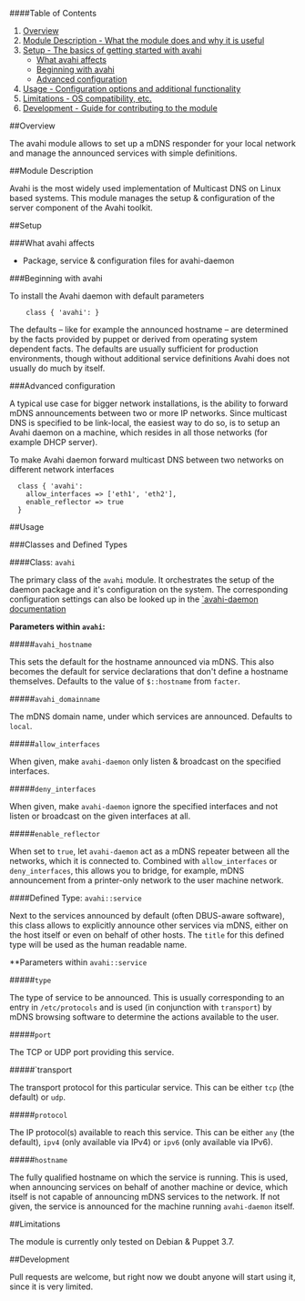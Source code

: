 ####Table of Contents

1. [Overview](#overview)
2. [Module Description - What the module does and why it is useful](#module-description)
3. [Setup - The basics of getting started with avahi](#setup)
    * [What avahi affects](#what-avahi-affects)
    * [Beginning with avahi](#beginning-with-avahi)
    * [Advanced configuration](#advanced-configuration)
4. [Usage - Configuration options and additional functionality](#usage)
5. [Limitations - OS compatibility, etc.](#limitations)
6. [Development - Guide for contributing to the module](#development)

##Overview

The avahi module allows to set up a mDNS responder for your local network
and manage the announced services with simple definitions.

##Module Description

Avahi is the most widely used implementation of Multicast DNS on Linux based
systems. This module manages the setup & configuration of the server component
of the Avahi toolkit.

##Setup

###What avahi affects

* Package, service & configuration files for avahi-daemon

###Beginning with avahi

To install the Avahi daemon with default parameters

```puppet
    class { 'avahi': }
```

The defaults – like for example the announced hostname – are determined by the
facts provided by puppet or derived from operating system dependent facts. The
defaults are usually sufficient for production environments, though without
additional service definitions Avahi does not usually do much by itself.

###Advanced configuration

A typical use case for bigger network installations, is the ability to forward
mDNS announcements between two or more IP networks. Since multicast DNS is
specified to be link-local, the easiest way to do so, is to setup an Avahi
daemon on a machine, which resides in all those networks (for example DHCP server).

To make Avahi daemon forward multicast DNS between two networks on different
network interfaces

```puppet
  class { 'avahi':
    allow_interfaces => ['eth1', 'eth2'],
    enable_reflector => true
  }
```

##Usage

###Classes and Defined Types

####Class: `avahi`

The primary class of the `avahi` module. It orchestrates the setup of the
daemon package and it's configuration on the system. The corresponding
configuration settings can also be looked up in the [`avahi-daemon documentation](http://avahi.org/download/avahi-daemon.conf.5.xml)

**Parameters within `avahi`:**

#####`avahi_hostname`

This sets the default for the hostname announced via mDNS. This also becomes
the default for service declarations that don't define a hostname themselves.
Defaults to the value of `$::hostname` from `facter`.

#####`avahi_domainname`

The mDNS domain name, under which services are announced. Defaults to `local`.
   
#####`allow_interfaces`

When given, make `avahi-daemon` only listen & broadcast on the specified interfaces.

#####`deny_interfaces`

When given, make `avahi-daemon` ignore the specified interfaces and not listen
or broadcast on the given interfaces at all.


#####`enable_reflector`

When set to `true`, let `avahi-daemon` act as a mDNS repeater between all the networks,
which it is connected to. Combined with `allow_interfaces` or `deny_interfaces`, this
allows you to bridge, for example, mDNS announcement from a printer-only network to the
user machine network.

####Defined Type: `avahi::service`

Next to the services announced by default (often DBUS-aware software), this class allows
to explicitly announce other services via mDNS, either on the host itself or even on behalf
of other hosts. The `title` for this defined type will be used as the human readable name.

**Parameters within `avahi::service`

#####`type`

The type of service to be announced. This is usually corresponding to an entry in
`/etc/protocols` and is used (in conjunction with `transport`) by mDNS browsing
software to determine the actions available to the user.

#####`port`

The TCP or UDP port providing this service.

#####`transport

The transport protocol for this particular service. This can be either `tcp` (the default)
or `udp`.

#####`protocol`

The IP protocol(s) available to reach this service. This can be either `any` (the default),
`ipv4` (only available via IPv4) or `ipv6` (only available via IPv6).

#####`hostname`

The fully qualified hostname on which the service is running. This is used, when announcing
services on behalf of another machine or device, which itself is not capable of announcing
mDNS services to the network. If not given, the service is announced for the machine running
`avahi-daemon` itself.

##Limitations

The module is currently only tested on Debian & Puppet 3.7.

##Development

Pull requests are welcome, but right now we doubt anyone will start using it, since it is
very limited.